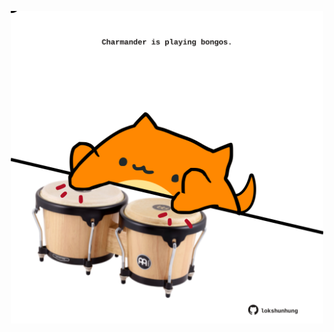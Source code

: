 <!-- built at 26/05/2023, 12:00:42 UTC -->
<p align="center">
  <img width="500" height="500" src="./ReadmeImage.svg">
</p>
